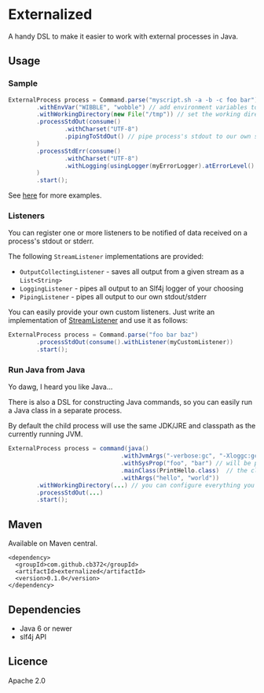 # Externalized

A handy DSL to make it easier to work with external processes in Java.

## Usage

### Sample

````java
ExternalProcess process = Command.parse("myscript.sh -a -b -c foo bar")
        .withEnvVar("WIBBLE", "wobble") // add environment variables to the process's environment
        .withWorkingDirectory(new File("/tmp")) // set the working directory
        .processStdOut(consume()
                .withCharset("UTF-8")
                .pipingToStdOut() // pipe process's stdout to our own stdout
        )
        .processStdErr(consume()
                .withCharset("UTF-8")
                .withLogging(usingLogger(myErrorLogger).atErrorLevel().withPrefix("Error in script!! - "))
        )
        .start();
````

See [here](src/test/java/com/github/cb372/util/sample/ExternalProcessSample.java) for more examples.

### Listeners

You can register one or more listeners to be notified of data received on a process's stdout or stderr.

The following `StreamListener` implementations are provided:

* `OutputCollectingListener` - saves all output from a given stream as a `List<String>`
* `LoggingListener` - pipes all output to an Slf4j logger of your choosing
* `PipingListener` - pipes all output to our own stdout/stderr

You can easily provide your own custom listeners. Just write an implementation of [StreamListener](src/main/java/com/github/cb372/util/stream/listener/StreamListener.java) and use it as follows:

````java
ExternalProcess process = Command.parse("foo bar baz")
        .processStdOut(consume().withListener(myCustomListener))
        .start();
````

### Run Java from Java

Yo dawg, I heard you like Java...

There is also a DSL for constructing Java commands, so you can easily run a Java class in a separate process.

By default the child process will use the same JDK/JRE and classpath as the currently running JVM.

````java
ExternalProcess process = command(java()
                                .withJvmArgs("-verbose:gc", "-Xloggc:gc.log", "-Xmx512m")
                                .withSysProp("foo", "bar") // will be passed as -Dfoo=bar
                                .mainClass(PrintHello.class)  // the class to run
                                .withArgs("hello", "world"))
        .withWorkingDirectory(...) // you can configure everything you would with a normal process
        .processStdOut(...)
        .start();
````

## Maven

Available on Maven central.

````
<dependency>
  <groupId>com.github.cb372</groupId>
  <artifactId>externalized</artifactId>
  <version>0.1.0</version>
</dependency>
````

## Dependencies

* Java 6 or newer
* slf4j API

## Licence

Apache 2.0
